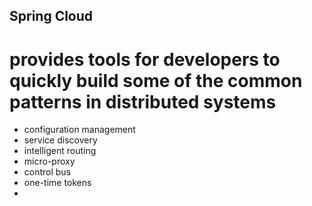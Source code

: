 
Spring Cloud
-----------

# provides tools for developers to quickly build some of the common patterns in distributed systems
 - configuration management
 - service discovery
 - intelligent routing
 - micro-proxy
 - control bus
 - one-time tokens
 - 
